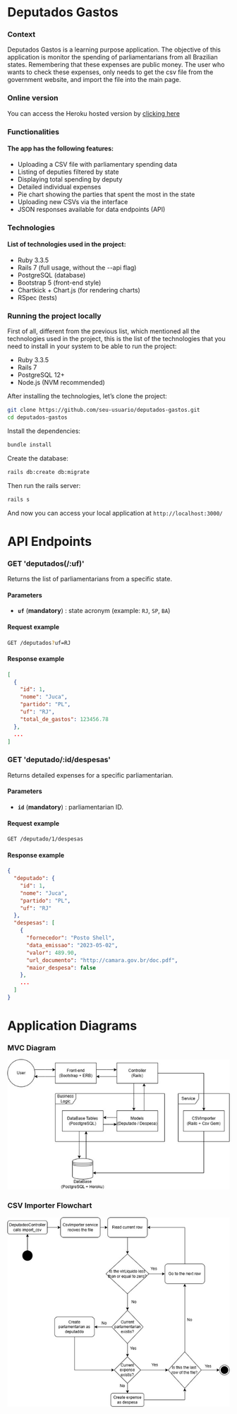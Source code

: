# Deputados Gastos

### Context

Deputados Gastos is a learning purpose application. The objective of this application is monitor the spending of parliamentarians from all Brazilian states. Remembering that these expenses are public money. The user who wants to check these expenses, only needs to get the csv file from the government website, and import the file into the main page.

### Online version

You can access the Heroku hosted version by [clicking here](https://deputados-gastos-99f3d7eec48d.herokuapp.com/)

### Functionalities

#### The app has the following features:

* Uploading a CSV file with parliamentary spending data
* Listing of deputies filtered by state
* Displaying total spending by deputy
* Detailed individual expenses
* Pie chart showing the parties that spent the most in the state
* Uploading new CSVs via the interface
* JSON responses available for data endpoints (API)

### Technologies

#### List of technologies used in the project:

* Ruby 3.3.5
* Rails 7 (full usage, without the --api flag)
* PostgreSQL (database)
* Bootstrap 5 (front-end style)
* Chartkick + Chart.js (for rendering charts)
* RSpec (tests)


### Running the project locally

First of all, different from the previous list, which mentioned all the technologies used in the project, this is the list of the technologies that you need to install in your system to be able to run the project:

* Ruby 3.3.5
* Rails 7
* PostgreSQL 12+
* Node.js (NVM recommended)

After installing the technologies, let’s clone the project:

```bash
git clone https://github.com/seu-usuario/deputados-gastos.git
cd deputados-gastos
```

Install the dependencies:

```bash
bundle install
```

Create the database:

```bash
rails db:create db:migrate
```

Then run the rails server:

```bash
rails s
```

And now you can access your local application at `http://localhost:3000/`

# API Endpoints

### GET 'deputados(/:uf)'

Returns the list of parliamentarians from a specific state.

#### Parameters

* **`uf`** (**mandatory**) : state acronym (example: `RJ`, `SP`, `BA`)

#### Request example

```bash
GET /deputados?uf=RJ
```

#### Response example

```json
[
  {
    "id": 1,
    "nome": "Juca",
    "partido": "PL",
    "uf": "RJ",
    "total_de_gastos": 123456.78
  },
  ...
]
```

### GET 'deputado/:id/despesas'

Returns detailed expenses for a specific parliamentarian.

#### Parameters

* **`id`** (**mandatory**) : parliamentarian ID.

#### Request example

```bash
GET /deputado/1/despesas
```

#### Response example

```json
{
  "deputado": {
    "id": 1,
    "nome": "Juca",
    "partido": "PL",
    "uf": "RJ"
  },
  "despesas": [
    {
      "fornecedor": "Posto Shell",
      "data_emissao": "2023-05-02",
      "valor": 489.90,
      "url_documento": "http://camara.gov.br/doc.pdf",
      "maior_despesa": false
    },
    ...
  ]
}
```

# Application Diagrams

### MVC Diagram

![MVC Diagram](docs/MVCDiagram.jpg)

### CSV Importer Flowchart

![Csv Importer Flowchart](docs/CSVImporterFlowchart.jpg)